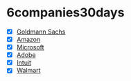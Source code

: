 # 6companies30days
- [x] [Goldmann Sachs](https://github.com/ahananupam33/6companies30days/tree/main/Goldman%20Sachs)
- [x] [Amazon](https://github.com/ahananupam33/6companies30days/tree/main/Amazon)
- [x] [Microsoft](https://github.com/ahananupam33/6companies30days/tree/main/Microsoft)
- [x] [Adobe](https://github.com/ahananupam33/6companies30days/tree/main/Adobe)
- [x] [Intuit](https://github.com/ahananupam33/6companies30days/tree/main/Intuit)
- [x] [Walmart](https://github.com/ahananupam33/6companies30days/tree/main/Walmart)

